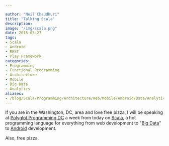 ```yaml
---

author: "Neil Chaudhuri"
title: "Talking Scala"
description: 
image: "/img/scala.png"
date: 2015-05-27
tags:
- Scala
- Android
- REST
- Play Framework
categories: 
- Programming
- Functional Programming
- Architecture
- Mobile
- Big Data
- Analytics
aliases:
- /blog/Scala/Programming/Architecture/Web/Mobile/Android/Data/Analytics/2015/05/27/talking-scala
---
```


If you are in the Washington, DC, area and love free pizza, I will be speaking at [Polyglot Programming DC](http://www.meetup.com/Polyglot-Programming-DC/events/221524361/) a
week from today on [Scala](/tags/scala), a hot programming language for everything from web development to
"[Big Data](/categories/big-data)" to [Android](/tags/android) development.

Also, free pizza.


